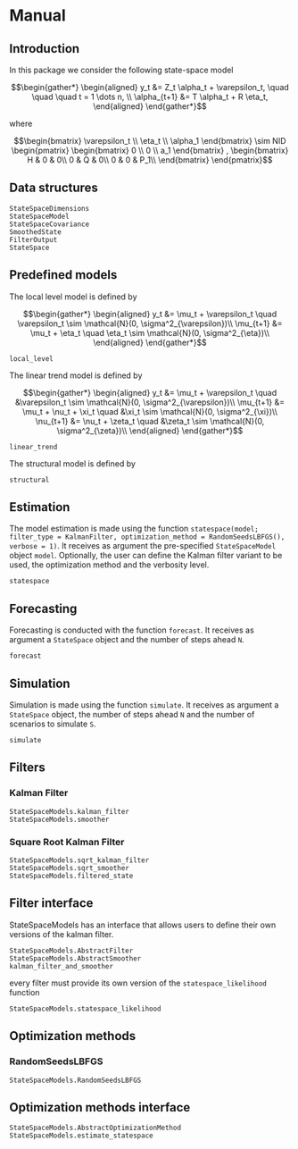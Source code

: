 # Manual

## Introduction

In this package we consider the following state-space model

```math
\begin{gather*}
    \begin{aligned}
        y_t &= Z_t \alpha_t  + \varepsilon_t, \quad \quad \quad t = 1 \dots n, \\
        \alpha_{t+1} &= T \alpha_t + R \eta_t,
    \end{aligned}
\end{gather*}
```
where
```math
\begin{bmatrix}
    \varepsilon_t \\
    \eta_t \\
    \alpha_1
\end{bmatrix}
\sim
NID
\begin{pmatrix}
    \begin{bmatrix}
        0 \\
        0 \\
        a_1
    \end{bmatrix}
    ,
    \begin{bmatrix}
        H & 0 & 0\\
        0 & Q & 0\\
        0 & 0 & P_1\\
    \end{bmatrix}
\end{pmatrix}
```

## Data structures

```@docs
StateSpaceDimensions
StateSpaceModel
StateSpaceCovariance
SmoothedState
FilterOutput
StateSpace
```

## Predefined models
The local level model is defined by

```math
\begin{gather*}
    \begin{aligned}
        y_t &=  \mu_t  + \varepsilon_t \quad \varepsilon_t \sim \mathcal{N}(0, \sigma^2_{\varepsilon})\\
        \mu_{t+1} &= \mu_t + \eta_t \quad \eta_t \sim \mathcal{N}(0, \sigma^2_{\eta})\\
    \end{aligned}
\end{gather*}
```

```@docs
local_level
```

The linear trend model is defined by

```math
\begin{gather*}
    \begin{aligned}
        y_t &=  \mu_t  + \varepsilon_t \quad &\varepsilon_t \sim \mathcal{N}(0, \sigma^2_{\varepsilon})\\
        \mu_{t+1} &= \mu_t + \nu_t + \xi_t \quad &\xi_t \sim \mathcal{N}(0, \sigma^2_{\xi})\\
        \nu_{t+1} &= \nu_t + \zeta_t \quad &\zeta_t \sim \mathcal{N}(0, \sigma^2_{\zeta})\\
    \end{aligned}
\end{gather*}
```

```@docs
linear_trend
```

The structural model is defined by

<!-- TODO mathematical model -->
```@docs
structural
```

## Estimation
The model estimation is made using the function `statespace(model; filter_type = KalmanFilter, optimization_method = RandomSeedsLBFGS(), verbose = 1)`. It receives as argument the pre-specified `StateSpaceModel` object `model`. Optionally, the user can define the Kalman filter variant to be used, the optimization method and the verbosity level.

```@docs
statespace
```

## Forecasting

Forecasting is conducted with the function `forecast`. It receives as argument a `StateSpace` object and the number of steps ahead `N`.

```@docs
forecast
```

## Simulation

Simulation is made using the function `simulate`. It receives as argument a `StateSpace` object, the number of steps ahead `N` and the number of scenarios to simulate `S`.

```@docs
simulate
```

## Filters

### Kalman Filter

```@docs
StateSpaceModels.kalman_filter
StateSpaceModels.smoother
```

### Square Root Kalman Filter

```@docs
StateSpaceModels.sqrt_kalman_filter
StateSpaceModels.sqrt_smoother
StateSpaceModels.filtered_state
```

## Filter interface

StateSpaceModels has an interface that allows users to define their own versions of the kalman filter.

```@docs
StateSpaceModels.AbstractFilter
StateSpaceModels.AbstractSmoother
kalman_filter_and_smoother
```

every filter must provide its own version of the `statespace_likelihood` function
```@docs
StateSpaceModels.statespace_likelihood
```

## Optimization methods

### RandomSeedsLBFGS

```@docs
StateSpaceModels.RandomSeedsLBFGS
```

## Optimization methods interface

```@docs
StateSpaceModels.AbstractOptimizationMethod
StateSpaceModels.estimate_statespace
```